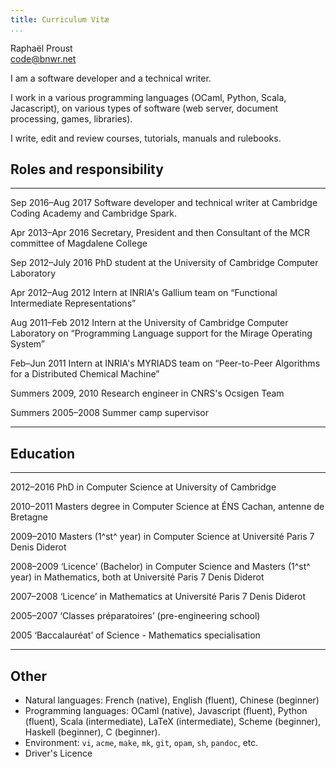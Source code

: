 ```yaml
---
title: Curriculum Vitæ
...
```


Raphaël Proust  
<code@bnwr.net>

I am a software developer and a technical writer.

I work in a various programming languages (OCaml, Python, Scala, Jacascript), on various types of software (web server, document processing, games, libraries).

I write, edit and review courses, tutorials, manuals and rulebooks.


## Roles and responsibility

----------------------- ------------------------------------------------------
Sep 2016–Aug 2017       Software developer and technical writer at Cambridge
                        Coding Academy and Cambridge Spark.

Apr 2013–Apr 2016       Secretary, President and then Consultant of the MCR
                        committee of Magdalene College

Sep 2012–July 2016      PhD student at the University of Cambridge Computer
                        Laboratory

Apr 2012–Aug 2012       Intern at INRIA's Gallium team on “Functional
                        Intermediate Representations”

Aug 2011–Feb 2012       Intern at the University of Cambridge Computer
                        Laboratory on “Programming Language support for the
                        Mirage Operating System”

Feb–Jun  2011           Intern at INRIA's MYRIADS team on “Peer-to-Peer
                        Algorithms for a Distributed Chemical Machine”

Summers 2009, 2010      Research engineer in CNRS's Ocsigen Team

Summers 2005–2008       Summer camp supervisor
----------------------- ------------------------------------------------------


## Education

---------- -------------------------------------------------------------------
2012–2016  PhD in Computer Science at University of Cambridge

2010–2011  Masters degree in Computer Science at ÉNS Cachan, antenne de
           Bretagne

2009–2010  Masters (1^st^ year) in Computer Science at Université Paris 7
           Denis Diderot

2008–2009  ‘Licence’ (Bachelor) in Computer Science and Masters (1^st^ year)
           in Mathematics, both at Université Paris 7 Denis Diderot

2007–2008  ‘Licence’ in Mathematics at Université Paris 7 Denis Diderot

2005–2007  ‘Classes préparatoires’ (pre-engineering school)

2005       ‘Baccalauréat’ of Science - Mathematics specialisation
---------- -------------------------------------------------------------------


## Other

- Natural languages: French (native), English (fluent), Chinese (beginner)
- Programming languages: OCaml (native), Javascript (fluent), Python (fluent), Scala (intermediate), LaTeX (intermediate), Scheme (beginner), Haskell (beginner), C (beginner).
- Environment: `vi`, `acme`, `make`, `mk`, `git`, `opam`, `sh`, `pandoc`, etc.
- Driver's Licence
